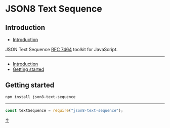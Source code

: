 # JSON8 Text Sequence

## Introduction

* [Introduction](#introduction)

JSON Text Sequence [RFC 7464](https://tools.ietf.org/html/rfc7464) toolkit for JavaScript.

---

* [Introduction](#introduction)
* [Getting started](#getting-started)

## Getting started

`npm install json8-text-sequence`

---

```javascript
const textSequence = require("json8-text-sequence");
```

[↑](#json8-text-sequence)
